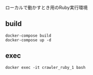 ローカルで動かすとき用のRuby実行環境

## build
~~~
docker-compose build
docker-compose up -d
~~~

## exec
~~~
docker exec -it crawler_ruby_1 bash
~~~